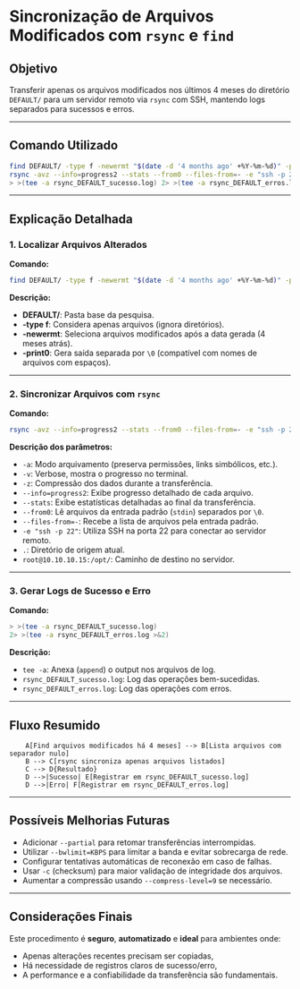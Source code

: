 # Sincronização de Arquivos Modificados com `rsync` e `find`

## Objetivo
Transferir apenas os arquivos modificados nos últimos 4 meses do diretório `DEFAULT/` para um servidor remoto via `rsync` com SSH, mantendo logs separados para sucessos e erros.

---

## Comando Utilizado

```bash
find DEFAULT/ -type f -newermt "$(date -d '4 months ago' +%Y-%m-%d)" -print0 | \
rsync -avz --info=progress2 --stats --from0 --files-from=- -e "ssh -p 22" . root@10.10.10.15:/opt/ \
> >(tee -a rsync_DEFAULT_sucesso.log) 2> >(tee -a rsync_DEFAULT_erros.log >&2)
```

---

## Explicação Detalhada

### 1. Localizar Arquivos Alterados

**Comando:**
```bash
find DEFAULT/ -type f -newermt "$(date -d '4 months ago' +%Y-%m-%d)" -print0
```

**Descrição:**
- **DEFAULT/**: Pasta base da pesquisa.
- **-type f**: Considera apenas arquivos (ignora diretórios).
- **-newermt**: Seleciona arquivos modificados após a data gerada (4 meses atrás).
- **-print0**: Gera saída separada por `\0` (compatível com nomes de arquivos com espaços).

---

### 2. Sincronizar Arquivos com `rsync`

**Comando:**
```bash
rsync -avz --info=progress2 --stats --from0 --files-from=- -e "ssh -p 22" . root@10.10.10.15:/opt/
```

**Descrição dos parâmetros:**
- `-a`: Modo arquivamento (preserva permissões, links simbólicos, etc.).
- `-v`: Verbose, mostra o progresso no terminal.
- `-z`: Compressão dos dados durante a transferência.
- `--info=progress2`: Exibe progresso detalhado de cada arquivo.
- `--stats`: Exibe estatísticas detalhadas ao final da transferência.
- `--from0`: Lê arquivos da entrada padrão (`stdin`) separados por `\0`.
- `--files-from=-`: Recebe a lista de arquivos pela entrada padrão.
- `-e "ssh -p 22"`: Utiliza SSH na porta 22 para conectar ao servidor remoto.
- `.`: Diretório de origem atual.
- `root@10.10.10.15:/opt/`: Caminho de destino no servidor.
---

### 3. Gerar Logs de Sucesso e Erro

**Comando:**
```bash
> >(tee -a rsync_DEFAULT_sucesso.log)
2> >(tee -a rsync_DEFAULT_erros.log >&2)
```

**Descrição:**
- `tee -a`: Anexa (`append`) o output nos arquivos de log.
- `rsync_DEFAULT_sucesso.log`: Log das operações bem-sucedidas.
- `rsync_DEFAULT_erros.log`: Log das operações com erros.

---

## Fluxo Resumido

```mermaid
    A[Find arquivos modificados há 4 meses] --> B[Lista arquivos com separador nulo]
    B --> C[rsync sincroniza apenas arquivos listados]
    C --> D{Resultado}
    D -->|Sucesso| E[Registrar em rsync_DEFAULT_sucesso.log]
    D -->|Erro| F[Registrar em rsync_DEFAULT_erros.log]
```

---

## Possíveis Melhorias Futuras

- Adicionar `--partial` para retomar transferências interrompidas.
- Utilizar `--bwlimit=KBPS` para limitar a banda e evitar sobrecarga de rede.
- Configurar tentativas automáticas de reconexão em caso de falhas.
- Usar `-c` (checksum) para maior validação de integridade dos arquivos.
- Aumentar a compressão usando `--compress-level=9` se necessário.

---

## Considerações Finais
Este procedimento é **seguro**, **automatizado** e **ideal** para ambientes onde:
- Apenas alterações recentes precisam ser copiadas,
- Há necessidade de registros claros de sucesso/erro,
- A performance e a confiabilidade da transferência são fundamentais.
